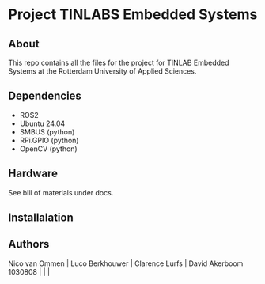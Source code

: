 # Project TINLABS Embedded Systems

## About

This repo contains all the files for the project for TINLAB Embedded Systems at the Rotterdam University of Applied Sciences. 

## Dependencies

- ROS2
- Ubuntu 24.04
- SMBUS (python)
- RPi.GPIO (python)
- OpenCV (python)

## Hardware

See bill of materials under docs.

## Installalation

## Authors

Nico van Ommen | Luco Berkhouwer | Clarence Lurfs | David Akerboom
    1030808    |                 |                |
